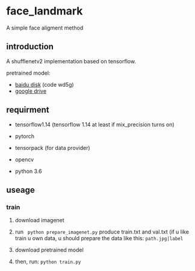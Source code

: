 # face_landmark
A simple face aligment method


## introduction
A shufflenetv2 implementation based on  tensorflow. 

pretrained model:

+ [baidu disk](https://pan.baidu.com/s/1jPW9cq9V9sJDrcrtcqpmLQ)  (code wd5g)
+ [google drive](https://drive.google.com/open?id=1YHtaLkalAqURbkIYYJBLf6HJZzd6vzOG)


## requirment

+ tensorflow1.14    (tensorflow 1.14 at least if mix_precision turns on)

+ pytorch 

+ tensorpack (for data provider)

+ opencv

+ python 3.6


## useage

### train

1. download imagenet 

2. run ` python prepare_imagenet.py` produce train.txt and val.txt
(if u like train u own data, u should prepare the data like this:
`path.jpg|label` 
3. download pretrained model

4. then, run:  `python train.py`
